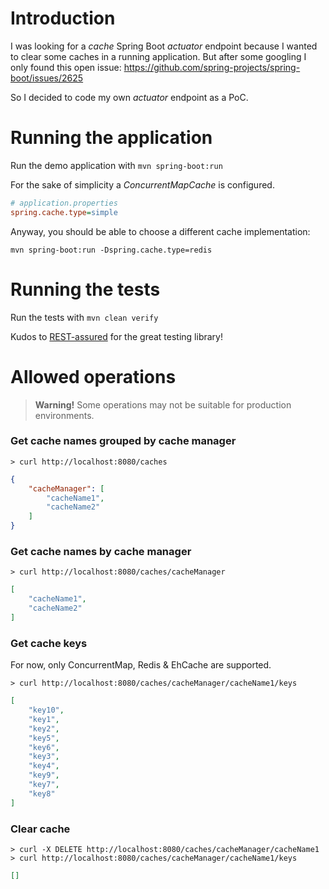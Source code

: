 # Introduction

I was looking for a *cache* Spring Boot *actuator* endpoint because I wanted to clear some caches in a running application.
But after some googling I only found this open issue: https://github.com/spring-projects/spring-boot/issues/2625

So I decided to code my own *actuator* endpoint as a PoC.


# Running the application

Run the demo application with `mvn spring-boot:run`

For the sake of simplicity a *ConcurrentMapCache* is configured.
```ini
# application.properties
spring.cache.type=simple
```

Anyway, you should be able to choose a different cache implementation:
```shell
mvn spring-boot:run -Dspring.cache.type=redis
```

# Running the tests

Run the tests with `mvn clean verify`

Kudos to [REST-assured](http://rest-assured.io/) for the great testing library!


# Allowed operations

> **Warning!** Some operations may not be suitable for production environments.

### Get cache names grouped by cache manager

```shell
> curl http://localhost:8080/caches
```
```json
{
    "cacheManager": [
        "cacheName1",
        "cacheName2"
    ]
}
```

### Get cache names by cache manager

```shell
> curl http://localhost:8080/caches/cacheManager
```
```json
[
    "cacheName1",
    "cacheName2"
]
```

### Get cache keys

For now, only ConcurrentMap, Redis & EhCache are supported.

```shell
> curl http://localhost:8080/caches/cacheManager/cacheName1/keys
```
```json
[
    "key10",
    "key1",
    "key2",
    "key5",
    "key6",
    "key3",
    "key4",
    "key9",
    "key7",
    "key8"
]
```

### Clear cache

```shell
> curl -X DELETE http://localhost:8080/caches/cacheManager/cacheName1
> curl http://localhost:8080/caches/cacheManager/cacheName1/keys
```
```json
[]
```